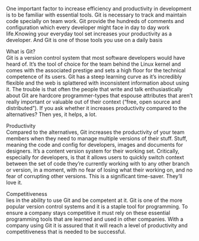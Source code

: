 
One important factor to increase efficiency and productivity in development is to be familiar with essential tools. Git is necessary to track and maintain code specially on team work. Git provide the hundreds of comments and configuration which every developer might face in day to day work life.Knowing your everyday tool set increases your productivity as a developer. And Git is one of those tools you use on a daily basis

What is Git?  
Git is a version control system that most software developers would have heard of. It’s the tool of choice for the team behind the Linux kernel and comes with the associated prestige and sets a high floor for the technical competence of its users.
Git has a steep learning curve as it’s incredibly flexible and the web is splattered with inconsistent information about using it. The trouble is that often the people that write and talk enthusiastically about Git are hardcore programmer-types that espouse attributes that aren’t really important or valuable out of their context (“free, open source and distributed”). If you ask whether it increases productivity compared to the alternatives? Then yes, it helps, a lot.

Productivity  
Compared to the alternatives, Git increases the productivity of your team members when they need to manage multiple versions of their stuff. Stuff, meaning the code and config for developers, images and documents for designers. It’s a content version system for their working set. Critically, especially for developers, is that it allows users to quickly switch context between the set of code they’re currently working with to any other branch or version, in a moment, with no fear of losing what their working on, and no fear of corrupting other versions. This is a significant time-saver. They’ll love it.

Competitiveness   
lies in the ability to use Git and be competent at it. Git is one of the more popular version control systems and it is a staple tool for programming. To ensure a company stays competitive it must rely on these essential programming tools that are learned and used in other companies. With a company using Git it is assured that it will reach a level of productivity and competitiveness that is needed to be successful. 
